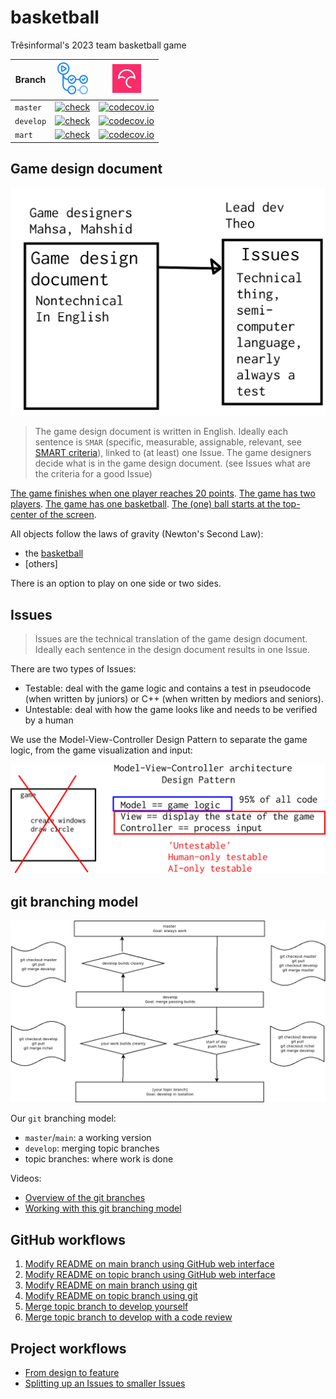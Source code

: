 # basketball

Trêsinformal's 2023 team basketball game 

Branch      |[![GitHub Actions logo](GitHubActions.png)](https://github.com/tresinformal/basketball/actions)|[![Codecov logo](Codecov.png)](https://www.codecov.io)
------------|-----------------------------------------------------------------------------------------------------|-------------------------------------------------------------------------------------------------------------------------------------------------------
`master`    |[![check](https://github.com/tresinformal/basketball/actions/workflows/check.yml/badge.svg?branch=main)](https://github.com/tresinformal/basketball/actions/workflows/check.yml)   |[![codecov.io](https://codecov.io/github/tresinformal/basketball/coverage.svg?branch=master)](https://codecov.io/github/tresinformal/basketball/branch/master)
`develop`   |[![check](https://github.com/tresinformal/basketball/actions/workflows/check.yml/badge.svg?branch=develop)](https://github.com/tresinformal/basketball/actions/workflows/check.yml)  |[![codecov.io](https://codecov.io/github/tresinformal/basketball/coverage.svg?branch=develop)](https://codecov.io/github/tresinformal/basketball/branch/develop)
`mart`   |[![check](https://github.com/tresinformal/basketball/actions/workflows/check.yml/badge.svg?branch=mart)](https://github.com/tresinformal/basketball/actions/workflows/check.yml)  |[![codecov.io](https://codecov.io/github/tresinformal/basketball/coverage.svg?branch=mart)](https://codecov.io/github/tresinformal/basketball/branch/develop)

## Game design document

![](design_document_and_issues.png)

> The game design document is written in English.
> Ideally each sentence is `SMAR` (specific, measurable, assignable, relevant,
> see [SMART criteria](https://en.wikipedia.org/wiki/SMART_criteria)),
> linked to (at least) one Issue.
> The game designers decide what is in the game design document.
> (see Issues what are the criteria for a good Issue)

[The game finishes when one player reaches 20 points](https://github.com/tresinformal/basketball/issues/23).
[The game has two players](https://github.com/tresinformal/basketball/issues/11).
[The game has one basketball](https://github.com/tresinformal/basketball/issues/14).
[The (one) ball starts at the top-center of the screen](https://github.com/tresinformal/basketball/issues/25).

All objects follow the laws of gravity (Newton's Second Law):

 * the [basketball](https://github.com/tresinformal/basketball/issues/15)
 * [others]

There is an option to play on one side or two sides.




## Issues

> Issues are the technical translation of the game design document.
> Ideally each sentence in the design document results in one Issue.

There are two types of Issues:

 * Testable: deal with the game logic and 
   contains a test in pseudocode (when written by juniors) or 
   C++ (when written by mediors and seniors).
 * Untestable: deal with how the game looks like
   and needs to be verified by a human

We use the Model-View-Controller Design Pattern to separate the game logic,
from the game visualization and input:

![](mvc.png)

## git branching model

![](git_branches.png)

Our `git` branching model:

 * `master`/`main`: a working version
 * `develop`: merging topic branches
 * topic branches: where work is done

Videos:

 * [Overview of the git branches](https://youtu.be/trLafZpD1Tg?si=ZliLdIQ8KXDW7xjq)
 * [Working with this git branching model](https://youtu.be/pM520_JLR6w?si=1pvh5uUjXFJPPqGZ)

## GitHub workflows

  1. [Modify README on main branch using GitHub web interface](https://youtu.be/xBH2xZoKof4?si=ohdG6-y8lzarSqIa)
  2. [Modify README on topic branch using GitHub web interface](https://youtu.be/vPyHWsnbXw8?si=XjD6a3WDY44I97Se)
  3. [Modify README on main branch using git](https://youtu.be/A85wZTiCMTc?si=oUyrg_53gVlqEanb)
  4. [Modify README on topic branch using git](https://youtu.be/ZkfjAfu9Wo4?si=myBTkJ179n9fXHrS)
  5. [Merge topic branch to develop yourself](https://youtu.be/1fKdU1m3Uug?si=qox0K-EdZ-tDpcRY)
  6. [Merge topic branch to develop with a code review](https://youtu.be/VexyXysb-BM?si=uCOuqCVuZ_ylsUtI)

## Project workflows

 * [From design to feature](https://youtu.be/f-rzfZtsPKU)
 * [Splitting up an Issues to smaller Issues](https://youtu.be/mhIBXfxVxIU)


